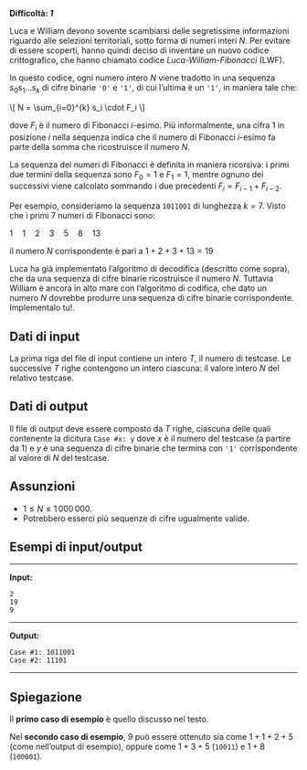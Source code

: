 **Difficoltà: _1_**

Luca e William devono sovente scambiarsi delle segretissime informazioni
riguardo alle selezioni territoriali, sotto forma di numeri interi $N$. Per
evitare di essere scoperti, hanno quindi deciso di inventare un nuovo codice
crittografico, che hanno chiamato codice _Luca-William-Fibonacci_ (LWF).

In questo codice, ogni numero intero $N$ viene tradotto in una sequenza
$s_0 s_1 \ldots s_k$
di cifre binarie `'0'` e `'1'`, di cui l’ultima è un `'1'`, in
maniera tale che:

\\[ N = \sum_{i=0}^{k} s_i \cdot F_i \\]

dove $F_i$ è il numero di Fibonacci $i$-esimo. Più informalmente, una cifra $1$
in posizione $i$ nella sequenza indica che il numero di Fibonacci $i$-esimo fa
parte della somma che ricostruisce il numero $N$.

La sequenza dei numeri di Fibonacci è definita in maniera ricorsiva: i primi due
termini della sequenza sono $F_0 = 1$ e $F_1 = 1$, mentre ognuno dei successivi
viene calcolato sommando i due precedenti $F_i = F_{i-1} + F_{i-2}$.

Per esempio, consideriamo la sequenza `1011001` di lunghezza $k = 7$. Visto che
i primi $7$ numeri di Fibonacci sono:

$1 \quad 1 \quad 2 \quad 3 \quad 5 \quad 8 \quad 13$

il numero $N$ corrispondente è pari a $1 + 2 + 3 + 13 = 19$

Luca ha già implementato l’algoritmo di decodifica (descritto come sopra), che
da una sequenza di cifre binarie ricostruisce il numero $N$. Tuttavia William è
ancora in alto mare con l’algoritmo di codifica, che dato un numero $N$ dovrebbe
produrre una sequenza di cifre binarie corrispondente. Implementalo tu!.

## Dati di input

La prima riga del file di input contiene un intero $T$, il numero di testcase.
Le successive $T$ righe contengono un intero ciascuna: il valore intero $N$ del
relativo testcase.

## Dati di output

Il file di output deve essere composto da $T$ righe, ciascuna delle quali
contenente la dicitura `Case #x: y` dove $x$ è il numero del testcase (a partire
da $1$) e $y$ è una sequenza di cifre binarie che termina con `'1'`
corrispondente al valore di $N$ del testcase.

## Assunzioni

- $1 \le N \le 1\,000\,000$.
- Potrebbero esserci più sequenze di cifre ugualmente valide.

## Esempi di input/output

***

**Input:**
```
2
19
9
```

***

**Output:**
```
Case #1: 1011001
Case #2: 11101
```

***

## Spiegazione

Il **primo caso di esempio** è quello discusso nel testo.

Nel **secondo caso di esempio**, $9$ può essere ottenuto sia come $1+1+2+5$
(come nell’output di esempio), oppure come $1 + 3 + 5$ (`10011`) e $1 + 8$
(`100001`).
